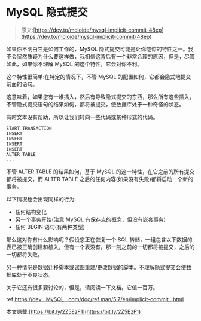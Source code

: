 # MySQL 隐式提交

> 原文:[https://dev.to/mcloide/mysql-implicit-commit-48ep](https://dev.to/mcloide/mysql-implicit-commit-48ep)

如果你不明白它是如何工作的，MySQL 隐式提交可能是让你吃惊的特性之一。我不会贸然质疑为什么要这样做，我相信这背后有一个非常合理的原因，但是，尽管如此，如果你不理解 MySQL 的这个特性，它会对你不利。

这个特性很简单:在特定的情况下，不管 MySQL 的配置如何，它都会隐式地提交前面的语句。

这意味着，如果您有一堆插入，然后有导致隐式提交的东西，那么所有这些插入，不管隐式提交语句的结果如何，都将被提交，使数据库处于一种奇怪的状态。

有时文本没有帮助，所以让我们转向一些代码或某种形式的代码。

```
START TRANSACTION
INSERT
INSERT
INSERT
INSERT
ALTER TABLE
...

```

不管 ALTER TABLE 的结果如何，基于 MySQL 的这一特性，在它之前的所有提交都将被提交，而 ALTER TABLE 之后的任何内容(如果没有失败)都将启动一个新的事务。

以下情况也会出现同样的行为:

*   任何结构变化
*   另一个事务开始(注意 MySQL 有保存点的概念，但没有嵌套事务)
*   任何 BEGIN 语句(有两种类型)

那么这对你有什么影响呢？假设您正在恢复一个 SQL 转储，一组包含以下数据的表已被正确创建和植入，但有一个表没有。那一刻之前的一切都将被提交，之后的一切都将失败。

另一种情况是数据迁移脚本或试图重建/更改数据的脚本。不理解隐式提交会使数据库处于不良状态。

关于它还有很多要讨论的，但是，请阅读一下文档。它值一百万。

ref:[https://dev . MySQL . com/doc/ref man/5.7/en/implicit-commit . html](https://dev.mysql.com/doc/refman/5.7/en/implicit-commit.html)

本文原载:[https://bit.ly/2Z5EzF1](https://bit.ly/2Z5EzF1)
